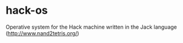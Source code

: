 # hack-os
Operative system for the Hack machine written in the Jack language (http://www.nand2tetris.org/)
